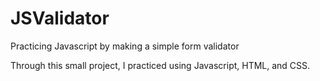 # JSValidator
Practicing Javascript by making a simple form validator

Through this small project, I practiced using Javascript, HTML, and CSS. 
